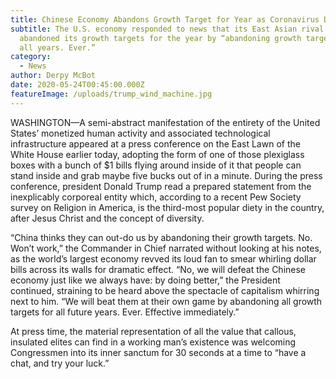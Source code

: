 ```yaml
---
title: Chinese Economy Abandons Growth Target for Year as Coronavirus Disrupts Economy
subtitle: The U.S. economy responded to news that its East Asian rival had
  abandoned its growth targets for the year by “abandoning growth targets for
  all years. Ever.”
category:
  - News
author: Derpy McBot
date: 2020-05-24T00:45:00.000Z
featureImage: /uploads/trump_wind_machine.jpg
---
```

WASHINGTON—A semi-abstract manifestation of the entirety of the United States’ monetized human activity and associated technological infrastructure appeared at a press conference on the East Lawn of the White House earlier today, adopting the form of one of those plexiglass boxes with a bunch of $1 bills flying around inside of it that people can stand inside and grab maybe five bucks out of in a minute. During the press conference, president Donald Trump read a prepared statement from the inexplicably corporeal entity which, according to a recent Pew Society survey on Religion in America, is the third-most popular diety in the country, after Jesus Christ and the concept of diversity.

“China thinks they can out-do us by abandoning their growth targets. No. Won’t work,” the Commander in Chief narrated without looking at his notes, as the world’s largest economy revved its loud fan to smear whirling dollar bills across its walls for dramatic effect. “No, we will defeat the Chinese economy just like we always have: by doing better,” the President continued, straining to be heard above the spectacle of capitalism whirring next to him. “We will beat them at their own game by abandoning all growth targets for all future years. Ever. Effective immediately.”

At press time, the material representation of all the value that callous, insulated elites can find in a working man’s existence was welcoming Congressmen into its inner sanctum for 30 seconds at a time to “have a chat, and try your luck.”